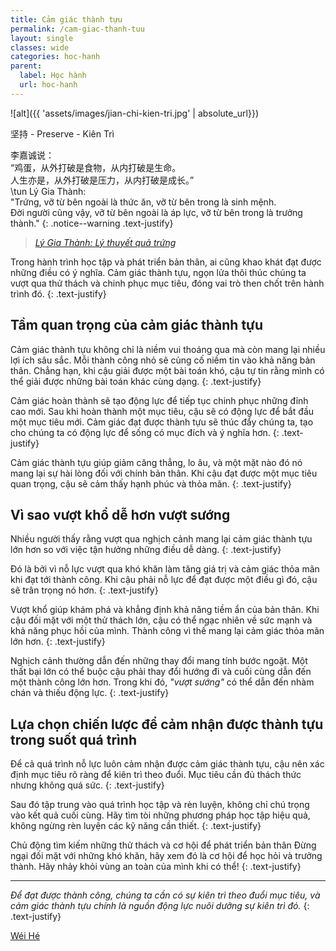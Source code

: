 ```yaml
---
title: Cảm giác thành tựu
permalink: /cam-giac-thanh-tuu
layout: single
classes: wide
categories: hoc-hanh
parent:
  label: Học hành
  url: hoc-hanh
---
```


![alt]({{ 'assets/images/jian-chi-kien-tri.jpg' | absolute_url}})
> <cite>
坚持 - Preserve - Kiên Trì
</cite>

李嘉诚说：\
“鸡蛋，从外打破是食物，从内打破是生命。\
人生亦是，从外打破是压力，从内打破是成长。”\
 \tun
Lý Gia Thành:\
"Trứng, vỡ từ bên ngoài là thức ăn, vỡ từ bên trong là sinh mệnh.\
Đời người cũng vậy, vỡ từ bên ngoài là áp lực, vỡ từ bên trong là trưởng thành."
{: .notice--warning .text-justify}

> <cite><a target="_blank" href="http://www.360doc.com/content/24/0119/08/30351173_1111550319.shtml">
Lý Gia Thành: Lý thuyết quả trứng 
</a></cite>

Trong hành trình học tập và phát triển bản thân, ai cũng khao khát đạt được những điều có ý nghĩa.
Cảm giác thành tựu, ngọn lửa thôi thúc chúng ta vượt qua thử thách và chinh phục mục tiêu, đóng vai trò then chốt trên hành trình đó.
{: .text-justify}

## Tầm quan trọng của cảm giác thành tựu
Cảm giác thành tựu không chỉ là niềm vui thoáng qua mà còn mang lại nhiều lợi ích sâu sắc.
Mỗi thành công nhỏ sẽ củng cố niềm tin vào khả năng bản thân.
Chẳng hạn, khi cậu giải được một bài toán khó, cậu tự tin rằng mình có thể giải được những bài toán khác cùng dạng.
{: .text-justify}

Cảm giác hoàn thành sẽ tạo động lực để tiếp tục chinh phục những đỉnh cao mới.
Sau khi hoàn thành một mục tiêu, cậu sẽ có động lực để bắt đầu một mục tiêu mới.
Cảm giác đạt được thành tựu sẽ thúc đẩy chúng ta, tạo cho chúng ta có động lực để sống có mục đích và ý nghĩa hơn.
{: .text-justify}

Cảm giác thành tựu giúp giảm căng thẳng, lo âu, và một mặt nào đó nó mang lại sự hài lòng đối với chính bản thân.
Khi cậu đạt được một mục tiêu quan trọng, cậu sẽ cảm thấy hạnh phúc và thỏa mãn.
{: .text-justify}

## Vì sao vượt khổ dễ hơn vượt sướng
Nhiều người thấy rằng vượt qua nghịch cảnh mang lại cảm giác thành tựu lớn hơn so với việc tận hưởng những điều dễ dàng.
{: .text-justify}

Đó là bởi vì nỗ lực vượt qua khó khăn làm tăng giá trị và cảm giác thỏa mãn khi đạt tới thành công.
Khi cậu phải nỗ lực để đạt được một điều gì đó, cậu sẽ trân trọng nó hơn.
{: .text-justify}

Vượt khổ giúp khám phá và khẳng định khả năng tiềm ẩn của bản thân.
Khi cậu đối mặt với một thử thách lớn, cậu có thể ngạc nhiên về sức mạnh và khả năng phục hồi của mình.
Thành công vì thế mang lại cảm giác thỏa mãn lớn hơn.
{: .text-justify}

Nghịch cảnh thường dẫn đến những thay đổi mang tính bước ngoặt.
Một thất bại lớn có thể buộc cậu phải thay đổi hướng đi và cuối cùng dẫn đến một thành công lớn hơn.
Trong khi đó, *"vượt sướng"* có thể dẫn đến nhàm chán và thiếu động lực.
{: .text-justify}

## Lựa chọn chiến lược để cảm nhận được thành tựu trong suốt quá trình
Để cả quá trình nỗ lực luôn cảm nhận được cảm giác thành tựu, cậu nên xác định mục tiêu rõ ràng để kiên trì theo đuổi.
Mục tiêu cần đủ thách thức nhưng không quá sức.
{: .text-justify}

Sau đó tập trung vào quá trình học tập và rèn luyện, không chỉ chú trọng vào kết quả cuối cùng.
Hãy tìm tòi những phương pháp học tập hiệu quả, không ngừng rèn luyện các kỹ năng cần thiết.
{: .text-justify}

Chủ động tìm kiếm những thử thách và cơ hội để phát triển bản thân
Đừng ngại đối mặt với những khó khăn, hãy xem đó là cơ hội để học hỏi và trưởng thành.
Hãy nhảy khỏi vùng an toàn của mình khi có thể!
{: .text-justify}

---
*Để đạt được thành công, chúng ta cần có sự kiên trì theo đuổi mục tiêu, và cảm giác thành tựu chính là nguồn động lực nuôi dưỡng sự kiên trì đó.*
{: .text-justify}
> <cite>
<a target="_blank" href="https://wei-he.xyz">Wéi Hé</a>
</cite>